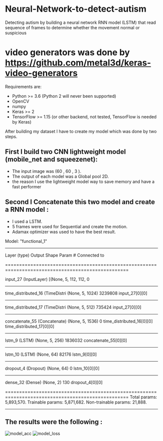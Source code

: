 # Neural-Network-to-detect-autism
Detecting autism by building a neural network RNN model (LSTM) that read sequence of frames to determine
whether the movement normal or suspicious

# video generators was done by https://github.com/metal3d/keras-video-generators

Requirements are:
- Python >= 3.6 (Python 2 will never been supported)
- OpenCV
- numpy
- Keras >= 2
- TensorFlow >= 1.15 (or other backend, not tested, TensorFlow is needed by Keras)

After building my dataset I have to create my model which was done by two steps.

## First I build two CNN lightweight model (mobile_net and squeezenet):

- The input image was (60 , 60 , 3 ).
- The output of each model was a Global pool 2D.
- the reason I use the lightweight model way to save memory and have a fast performer

## Second I Concatenate this two model and create a RNN model :

- I used a LSTM.
- 5 frames were used for Sequential and create the motion. 
- Adamax optimizer was used to have the best result.

Model: "functional_1"

__________________________________________________________________________________________________

Layer (type)                    Output Shape         Param #     Connected to                     

==================================================================================================

input_27 (InputLayer)           [(None, 5, 112, 112, 0                                           

__________________________________________________________________________________________________

time_distributed_16 (TimeDistri (None, 5, 1024)      3239808     input_27[0][0]                   

__________________________________________________________________________________________________

time_distributed_17 (TimeDistri (None, 5, 512)       735424      input_27[0][0]                

__________________________________________________________________________________________________

concatenate_55 (Concatenate)    (None, 5, 1536)      0           time_distributed_16[0][0]        
                                                                 time_distributed_17[0][0]        
__________________________________________________________________________________________________

lstm_9 (LSTM)                   (None, 5, 256)       1836032     concatenate_55[0][0]             
__________________________________________________________________________________________________

lstm_10 (LSTM)                  (None, 64)           82176       lstm_9[0][0]                     
__________________________________________________________________________________________________

dropout_4 (Dropout)             (None, 64)           0           lstm_10[0][0]                    
__________________________________________________________________________________________________


dense_32 (Dense)                (None, 2)            130         dropout_4[0][0]   

==================================================================================================
Total params: 5,893,570.
Trainable params: 5,871,682.
Non-trainable params: 21,888.
__________________________________________________________________________________________________

## The results were the following :

![model_acc](https://user-images.githubusercontent.com/93203143/182425204-fa01672a-1e95-44f1-b7d6-df9763424339.PNG)
![model_loss](https://user-images.githubusercontent.com/93203143/182425220-2397ef7e-3cb4-4220-8ab2-53a9b5acd9e9.PNG)

